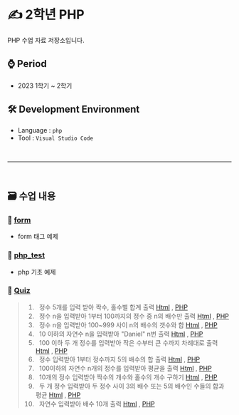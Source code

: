 # ✍ 2학년 PHP
PHP 수업 자료 저장소입니다.

## ⌚ Period
 - 2023 1학기 ~ 2학기

## 🛠 Development Environment
  - Language : `php` 
  - Tool : `Visual Studio Code`

<br>
<hr>
<br>

## 🗃 수업 내용

### 📁 [form](https://github.com/MsEmily1020/PHP_Class/tree/main/form)
- form 태그 예제

### 📁 [php_test](https://github.com/MsEmily1020/PHP_Class/tree/main/php_test)
- php 기초 예제

### 📁 [Quiz](https://github.com/MsEmily1020/PHP_Class/tree/main/form/Problem)

> 1. &nbsp; 정수 5개를 입력 받아 짝수, 홀수별 합계 출력 [Html](https://github.com/MsEmily1020/PHP_Class/blob/main/form/Problem/test1.html) , [PHP](https://github.com/MsEmily1020/PHP_Class/blob/main/form/Problem/test1.php)
> 2. &nbsp; 정수 n을 입력받아 1부터 100까지의 정수 중 n의 배수만 출력 [Html](https://github.com/MsEmily1020/PHP_Class/blob/main/form/Problem/test2.html) , [PHP](https://github.com/MsEmily1020/PHP_Class/blob/main/form/Problem/test2.php)
> 3. &nbsp; 정수 n을 입력받아 100~999 사이 n의 배수의 갯수와 합 [Html](https://github.com/MsEmily1020/PHP_Class/blob/main/form/Problem/test3.html) , [PHP](https://github.com/MsEmily1020/PHP_Class/blob/main/form/Problem/test3.php)
> 4. &nbsp; 10 이하의 자연수 n을 입력받아 "Daniel" n번 출력 [Html](https://github.com/MsEmily1020/PHP_Class/blob/main/form/Problem/test4.html) , [PHP](https://github.com/MsEmily1020/PHP_Class/blob/main/form/Problem/test4.php)
> 5. &nbsp; 100 이하 두 개 정수를 입력받아 작은 수부터 큰 수까지 차례대로 출력 [Html](https://github.com/MsEmily1020/PHP_Class/blob/main/form/Problem/test5.html) , [PHP](https://github.com/MsEmily1020/PHP_Class/blob/main/form/Problem/test5.php)
> 6. &nbsp; 정수 입력받아 1부터 정수까지 5의 배수의 합 출력 [Html](https://github.com/MsEmily1020/PHP_Class/blob/main/form/Problem/test6.html) , [PHP](https://github.com/MsEmily1020/PHP_Class/blob/main/form/Problem/test6.php)
> 7. &nbsp; 100이하의 자연수 n개의 정수를 입력받아 평균을 출력 [Html](https://github.com/MsEmily1020/PHP_Class/blob/main/form/Problem/test7.html) , [PHP](https://github.com/MsEmily1020/PHP_Class/blob/main/form/Problem/test7.php)
> 8. &nbsp; 10개의 정수 입력받아 짝수의 개수와 홀수의 개수 구하기 [Html](https://github.com/MsEmily1020/PHP_Class/blob/main/form/Problem/test8.html) , [PHP](https://github.com/MsEmily1020/PHP_Class/blob/main/form/Problem/test8.php)
> 9. &nbsp; 두 개 정수 입력받아 두 정수 사이 3의 배수 또는 5의 배수인 수들의 합과 평균 [Html](https://github.com/MsEmily1020/PHP_Class/blob/main/form/Problem/test9.html) , [PHP](https://github.com/MsEmily1020/PHP_Class/blob/main/form/Problem/test9.php)
> 10. &nbsp; 자연수 입력받아 배수 10개 출력 [Html](https://github.com/MsEmily1020/PHP_Class/blob/main/form/Problem/test10.html) , [PHP](https://github.com/MsEmily1020/PHP_Class/blob/main/form/Problem/test10.php)
